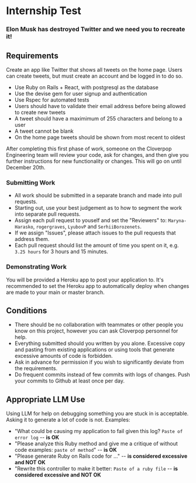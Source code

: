 # Internship Test

### Elon Musk has destroyed Twitter and we need you to recreate it!

## Requirements

Create an app like Twitter that shows all tweets on the home page. Users can create tweets, but must create an account and be logged in to do so.

 * Use Ruby on Rails + React, with postgresql as the database
 * Use the devise gem for user signup and authentication
 * Use Rspec for automated tests
 * Users should have to validate their email address before being allowed to create new tweets
 * A tweet should have a maximimum of 255 characters and belong to a user
 * A tweet cannot be blank
 * On the home page tweets should be shown from most recent to oldest

After completing this first phase of work, someone on the Cloverpop Engineering team will review your code, ask for changes, and then give you further instructions for new functionality or changes. This will go on until December 20th.


### Submitting Work

  * All work should be submitted in a separate branch and made into pull requests.
  * Starting out, use your best judgement as to how to segment the work into separate pull requests.
  * Assign each pull request to youself and set the "Reviewers" to: `Maryna-Harasko`, `rogergraves`, `LyubovP` and `SerhiiBorozenets`.
  * If we assign "Issues", please attach issues to the pull requests that address them.
  * Each pull request should list the amount of time you spent on it, e.g. `3.25 hours` for 3 hours and 15 minutes.

### Demonstrating Work

You will be provided a Heroku app to post your application to. It's recommended to set the Heroku app to automatically deploy when changes are made to your main or master branch.

## Conditions

  * There should be no collaboration with teammates or other people you know on this project, however you can ask Cloverpop personnel for help.
  * Everything submitted should you written by you alone. Excessive copy and pasting from existing applications or using tools that generate excessive amounts of code is forbidden.
  * Ask in advance for permission if you wish to significantly deviate from the requirements.
  * Do frequent commits instead of few commits with logs of changes. Push your commits to Github at least once per day.

## Appropriate LLM Use

Using LLM for help on debugging something you are stuck in is acceptable. Asking it to generate a lot of code is not. Examples:
  * "What could be causing my application to fail given this log? `Paste of error log` -- **is OK**
  * "Please analyze this Ruby method and give me a critique of without code examples: `paste of method`" -- **is OK**
  * "Please generate Ruby on Rails code for ..." -- **is considered excessive and NOT OK**
  * "Rewrite this controller to make it better: `Paste of a ruby file` -- **is considered excessive and NOT OK**

